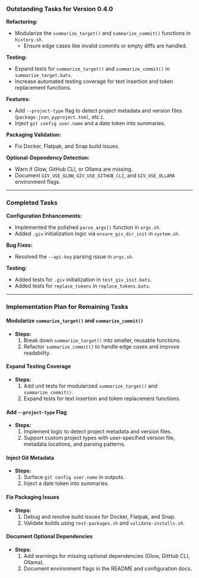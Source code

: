 ### **Outstanding Tasks for Version 0.4.0**

**Refactoring:**
- Modularize the `summarize_target()` and `summarize_commit()` functions in `history.sh`.
  - Ensure edge cases like invalid commits or empty diffs are handled.

**Testing:**
- Expand tests for `summarize_target()` and `summarize_commit()` in `summarize_target.bats`.
- Increase automated testing coverage for text insertion and token replacement functions.

**Features:**
- Add `--project-type` flag to detect project metadata and version files (`package.json`, `pyproject.toml`, etc.).
- Inject `git config user.name` and a date token into summaries.

**Packaging Validation:**
- Fix Docker, Flatpak, and Snap build issues.

**Optional-Dependency Detection:**
- Warn if Glow, GitHub CLI, or Ollama are missing.
- Document `GIV_USE_GLOW`, `GIV_USE_GITHUB_CLI`, and `GIV_USE_OLLAMA` environment flags.

---

### **Completed Tasks**

**Configuration Enhancements:**
- Implemented the polished `parse_args()` function in `args.sh`.
- Added `.giv` initialization logic via `ensure_giv_dir_init` in `system.sh`.

**Bug Fixes:**
- Resolved the `--api-key` parsing issue in `args.sh`.

**Testing:**
- Added tests for `.giv` initialization in `test_giv_init.bats`.
- Added tests for `replace_tokens` in `replace_tokens.bats`.

---

### **Implementation Plan for Remaining Tasks**

#### **Modularize `summarize_target()` and `summarize_commit()`**
- **Steps:**
  1. Break down `summarize_target()` into smaller, reusable functions.
  2. Refactor `summarize_commit()` to handle edge cases and improve readability.

#### **Expand Testing Coverage**
- **Steps:**
  1. Add unit tests for modularized `summarize_target()` and `summarize_commit()`.
  2. Expand tests for text insertion and token replacement functions.

#### **Add `--project-type` Flag**
- **Steps:**
  1. Implement logic to detect project metadata and version files.
  2. Support custom project types with user-specified version file, metadata locations, and parsing patterns.

#### **Inject Git Metadata**
- **Steps:**
  1. Surface `git config user.name` in outputs.
  2. Inject a date token into summaries.

#### **Fix Packaging Issues**
- **Steps:**
  1. Debug and resolve build issues for Docker, Flatpak, and Snap.
  2. Validate builds using `test-packages.sh` and `validate-installs.sh`.

#### **Document Optional Dependencies**
- **Steps:**
  1. Add warnings for missing optional dependencies (Glow, GitHub CLI, Ollama).
  2. Document environment flags in the README and configuration docs.
